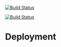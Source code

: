 [![Build Status](http://af0a64b7.ngrok.io/buildStatus/icon?job=enfold-lego&build=22)](http://af0a64b7.ngrok.io/job/enfold-lego/22/)

[![Build Status](http://af0a64b7.ngrok.io/buildStatus/icon?job=gitlab-sample)](http://af0a64b7.ngrok.io/job/gitlab-sample/)

# Deployment
